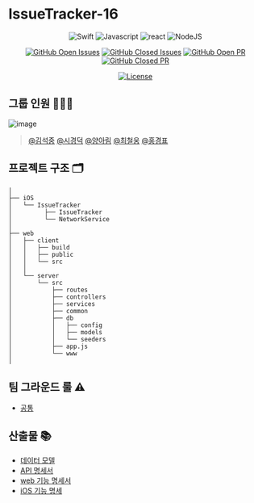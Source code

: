 # IssueTracker-16

<div align="center" >

![Swift](https://img.shields.io/badge/swift-v5.0-orange?logo=swift)
![Javascript](https://img.shields.io/badge/javascript-ES6+-yellow?logo=javascript)
![react](https://img.shields.io/badge/react-17.0.1-9cf?logo=react)
![NodeJS](https://img.shields.io/badge/node.js-v14.15.0-green?logo=node.js)

[![GitHub Open Issues](https://img.shields.io/github/issues-raw/boostcamp-2020/IssueTracker-16?color=green)](https://github.com/boostcamp-2020/IssueTracker-16/issues)
[![GitHub Closed Issues](https://img.shields.io/github/issues-closed-raw/boostcamp-2020/IssueTracker-16?color=red)](https://github.com/boostcamp-2020/IssueTracker-16/issues)
[![GitHub Open PR](https://img.shields.io/github/issues-pr-raw/boostcamp-2020/IssueTracker-16?color=green)](https://github.com/boostcamp-2020/IssueTracker-16/issues)
[![GitHub Closed PR](https://img.shields.io/github/issues-pr-closed-raw/boostcamp-2020/IssueTracker-16?color=red)](https://github.com/boostcamp-2020/IssueTracker-16/issues)

[![License](https://img.shields.io/badge/license-MIT-blue.svg)](https://opensource.org/licenses/MIT)

</div>

## 그룹 인원 🧑🏻‍💻

![image](https://user-images.githubusercontent.com/43347250/97613356-f33adf80-1a5b-11eb-9c94-2ff3ff37e386.png)

> [@김석중](https://github.com/seokju2ng) [@시경덕](https://github.com/skid901) [@양아림](https://github.com/ahrimy) [@최철웅](https://github.com/chelwoong) [@홍경표](https://github.com/kyungpyoda) 

## 프로젝트 구조 🗂
```
│
├── iOS
│   └── IssueTracker
│	      ├── IssueTracker
│	      └── NetworkService
│
├── web
│   ├── client
│   │   ├── build
│   │   ├── public
│   │   └── src
│   │
│   └── server
│       └── src
│           ├── routes
│           ├── controllers
│           ├── services
│           ├── common
│           ├── db
│           │   ├── config
│           │   ├── models
│           │   └── seeders
│           ├── app.js
│           └── www
│
```

## 팀 그라운드 룰 ⚠️

- [공통](https://github.com/boostcamp-2020/IssueTracker-16/wiki/Ground-Rule)

## 산출물 📚

- [데이터 모델](https://github.com/boostcamp-2020/IssueTracker-16/wiki/모델-다이어그램)
- [API 명세서](https://github.com/boostcamp-2020/IssueTracker-16/wiki/API-서버-기능명세서)
- [web 기능 명세서](https://github.com/boostcamp-2020/IssueTracker-16/wiki/Web-기능-명세서)
- [iOS 기능 명세](https://docs.google.com/spreadsheets/d/1IujeyVnJQMxBj4svZm9n7yNFfdhYMCcLaFe3nrVelfk/edit#gid=0)